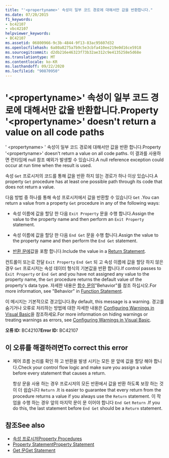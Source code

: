 ```yaml
---
title: "'<propertyname>' 속성이 일부 코드 경로에 대해서만 값을 반환합니다."
ms.date: 07/20/2015
f1_keywords:
- bc42107
- vbc42107
helpviewer_keywords:
- BC42107
ms.assetid: 06800966-9c3b-4844-9f13-83ac95607d32
ms.openlocfilehash: 6a80a8275a7b9c5e3cbfa410ee219e0d16ce5918
ms.sourcegitcommit: d2db216e46323f73b32ae312c9e4135258e5d68e
ms.translationtype: MT
ms.contentlocale: ko-KR
ms.lasthandoff: 09/22/2020
ms.locfileid: "90870950"
---
```

# <a name="property-propertyname-doesnt-return-a-value-on-all-code-paths"></a><span data-ttu-id="b00b4-102">'\<propertyname>' 속성이 일부 코드 경로에 대해서만 값을 반환합니다.</span><span class="sxs-lookup"><span data-stu-id="b00b4-102">Property '\<propertyname>' doesn't return a value on all code paths</span></span>

<span data-ttu-id="b00b4-103">' \<propertyname> ' 속성이 일부 코드 경로에 대해서만 값을 반환 합니다.</span><span class="sxs-lookup"><span data-stu-id="b00b4-103">Property '\<propertyname>' doesn't return a value on all code paths.</span></span> <span data-ttu-id="b00b4-104">이 결과를 사용하면 런타임에 null 참조 예외가 발생할 수 있습니다.</span><span class="sxs-lookup"><span data-stu-id="b00b4-104">A null reference exception could occur at run time when the result is used.</span></span>  
  
 <span data-ttu-id="b00b4-105">속성 `Get` 프로시저의 코드를 통해 값을 반환 하지 않는 경로가 하나 이상 있습니다.</span><span class="sxs-lookup"><span data-stu-id="b00b4-105">A property `Get` procedure has at least one possible path through its code that does not return a value.</span></span>  
  
 <span data-ttu-id="b00b4-106">다음 방법 중 하나를 통해 속성 프로시저에서 값을 반환할 수 있습니다 `Get` .</span><span class="sxs-lookup"><span data-stu-id="b00b4-106">You can return a value from a property `Get` procedure in any of the following ways:</span></span>  
  
- <span data-ttu-id="b00b4-107">속성 이름에 값을 할당 한 다음 `Exit Property` 문을 수행 합니다.</span><span class="sxs-lookup"><span data-stu-id="b00b4-107">Assign the value to the property name and then perform an `Exit Property` statement.</span></span>  
  
- <span data-ttu-id="b00b4-108">속성 이름에 값을 할당 한 다음 `End Get` 문을 수행 합니다.</span><span class="sxs-lookup"><span data-stu-id="b00b4-108">Assign the value to the property name and then perform the `End Get` statement.</span></span>  
  
- <span data-ttu-id="b00b4-109">[반환 문에](../statements/return-statement.md)값을 포함 합니다.</span><span class="sxs-lookup"><span data-stu-id="b00b4-109">Include the value in a [Return Statement](../statements/return-statement.md).</span></span>  
  
 <span data-ttu-id="b00b4-110">컨트롤이 또는로 전달 `Exit Property` `End Get` 되 고 속성 이름에 값을 할당 하지 않은 경우 `Get` 프로시저는 속성 데이터 형식의 기본값을 반환 합니다.</span><span class="sxs-lookup"><span data-stu-id="b00b4-110">If control passes to `Exit Property` or `End Get` and you have not assigned any value to the property name, the `Get` procedure returns the default value of the property's data type.</span></span> <span data-ttu-id="b00b4-111">자세한 내용은 [함수 문의](../statements/function-statement.md)"Behavior"를 참조 하십시오.</span><span class="sxs-lookup"><span data-stu-id="b00b4-111">For more information, see "Behavior" in [Function Statement](../statements/function-statement.md).</span></span>  
  
 <span data-ttu-id="b00b4-112">이 메시지는 기본적으로 경고입니다.</span><span class="sxs-lookup"><span data-stu-id="b00b4-112">By default, this message is a warning.</span></span> <span data-ttu-id="b00b4-113">경고를 숨기거나 오류로 처리하는 방법에 대한 자세한 내용은 [Configuring Warnings in Visual Basic](/visualstudio/ide/configuring-warnings-in-visual-basic)을 참조하세요.</span><span class="sxs-lookup"><span data-stu-id="b00b4-113">For more information on hiding warnings or treating warnings as errors, see [Configuring Warnings in Visual Basic](/visualstudio/ide/configuring-warnings-in-visual-basic).</span></span>  
  
 <span data-ttu-id="b00b4-114">**오류 ID:** BC42107</span><span class="sxs-lookup"><span data-stu-id="b00b4-114">**Error ID:** BC42107</span></span>  
  
## <a name="to-correct-this-error"></a><span data-ttu-id="b00b4-115">이 오류를 해결하려면</span><span class="sxs-lookup"><span data-stu-id="b00b4-115">To correct this error</span></span>  
  
- <span data-ttu-id="b00b4-116">제어 흐름 논리를 확인 하 고 반환을 발생 시키는 모든 문 앞에 값을 할당 해야 합니다.</span><span class="sxs-lookup"><span data-stu-id="b00b4-116">Check your control flow logic and make sure you assign a value before every statement that causes a return.</span></span>  
  
     <span data-ttu-id="b00b4-117">항상 문을 사용 하는 경우 프로시저의 모든 반환에서 값을 반환 하도록 보장 하는 것이 더 쉽습니다 `Return` .</span><span class="sxs-lookup"><span data-stu-id="b00b4-117">It is easier to guarantee that every return from the procedure returns a value if you always use the `Return` statement.</span></span> <span data-ttu-id="b00b4-118">이 작업을 수행 하는 경우 앞의 마지막 문이 문 이어야 합니다 `End Get` `Return` .</span><span class="sxs-lookup"><span data-stu-id="b00b4-118">If you do this, the last statement before `End Get` should be a `Return` statement.</span></span>  
  
## <a name="see-also"></a><span data-ttu-id="b00b4-119">참조</span><span class="sxs-lookup"><span data-stu-id="b00b4-119">See also</span></span>

- [<span data-ttu-id="b00b4-120">속성 프로시저</span><span class="sxs-lookup"><span data-stu-id="b00b4-120">Property Procedures</span></span>](../../programming-guide/language-features/procedures/property-procedures.md)
- [<span data-ttu-id="b00b4-121">Property Statement</span><span class="sxs-lookup"><span data-stu-id="b00b4-121">Property Statement</span></span>](../statements/property-statement.md)
- [<span data-ttu-id="b00b4-122">Get 문</span><span class="sxs-lookup"><span data-stu-id="b00b4-122">Get Statement</span></span>](../statements/get-statement.md)
